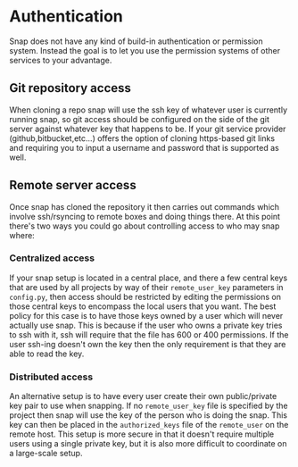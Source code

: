 # Authentication

Snap does not have any kind of build-in authentication or permission system. Instead the goal is to
let you use the permission systems of other services to your advantage.

## Git repository access

When cloning a repo snap will use the ssh key of whatever user is currently running snap, so git
access should be configured on the side of the git server against whatever key that happens to be. If
your git service provider (github,bitbucket,etc...) offers the option of cloning https-based git links
and requiring you to input a username and password that is supported as well.

## Remote server access

Once snap has cloned the repository it then carries out commands which involve ssh/rsyncing to remote
boxes and doing things there. At this point there's two ways you could go about controlling access to
who may snap where:

### Centralized access

If your snap setup is located in a central place, and there a few central keys that are used by all
projects by way of their `remote_user_key` parameters in `config.py`, then access should be restricted
by editing the permissions on those central keys to encompass the local users that you want. The best
policy for this case is to have those keys owned by a user which will never actually use snap. This is
because if the user who owns a private key tries to ssh with it, ssh will require that the file has
600 or 400 permissions. If the user ssh-ing doesn't own the key then the only requirement is that they
are able to read the key.

### Distributed access

An alternative setup is to have every user create their own public/private key pair to use when snapping.
If no `remote_user_key` file is specified by the project then snap will use the key of the person
who is doing the snap. This key can then be placed in the `authorized_keys` file of the `remote_user`
on the remote host. This setup is more secure in that it doesn't require multiple users using a single
private key, but it is also more difficult to coordinate on a large-scale setup.
